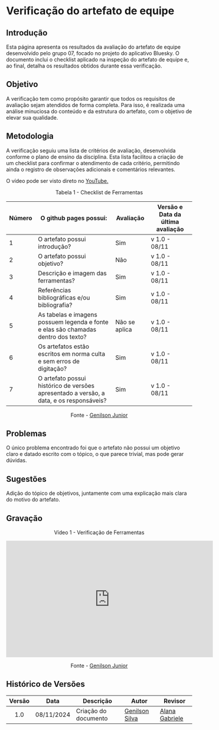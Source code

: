 # Verificação do artefato de equipe

## Introdução
Esta página apresenta os resultados da avaliação do artefato de equipe desenvolvido pelo grupo 07, focado no projeto do aplicativo Bluesky. O documento inclui o checklist aplicado na inspeção do artefato de equipe e, ao final, detalha os resultados obtidos durante essa verificação.

## Objetivo
A verificação tem como propósito garantir que todos os requisitos de avaliação sejam atendidos de forma completa. Para isso, é realizada uma análise minuciosa do conteúdo e da estrutura do artefato, com o objetivo de elevar sua qualidade.

## Metodologia
A verificação seguiu uma lista de critérios de avaliação, desenvolvida conforme o plano de ensino da disciplina. Esta lista facilitou a criação de um checklist para confirmar o atendimento de cada critério, permitindo ainda o registro de observações adicionais e comentários relevantes.

<p >O vídeo pode ser visto direto no <a href="https://www.youtube.com/watch?v=1AzZJPX-sTY">YouTube.</a></p>

<div style="text-align: center">
<p>Tabela 1 - Checklist de Ferramentas</p>
</div>

| Número | O github pages possui: | Avaliação | Versão e Data da última avaliação |
|--------|-------------------------|-----------|-----------------------------------|
| 1      | O artefato possui introdução? |   Sim       | v 1.0 - 08/11                   |
| 2      | O artefato possui objetivo? |       Não     | v 1.0 - 08/11                   |
| 3      | Descrição e imagem das ferramentas? | Sim  | v 1.0 - 08/11                   |
| 4      | Referências bibliográficas e/ou bibliografia? | Sim| v 1.0 - 08/11                   |
| 5      | As tabelas e imagens possuem legenda e fonte e elas são chamadas dentro dos texto? |Não se aplica | v 1.0 - 08/11 |
| 6      | Os artefatos estão escritos em norma culta e sem erros de digitação? | Sim| v 1.0 - 08/11 |
| 7      | O artefato possui histórico de versões apresentado a versão, a data, e os responsáveis? |Sim | v 1.0 - 08/11 |

<p style="text-align: center;">Fonte - <a href="https://github.com/GenilsonJrs">Genilson Junior</a></p>

## Problemas
O único problema encontrado foi que o artefato não possui um objetivo claro e datado escrito com o tópico, o que parece trivial, mas pode gerar dúvidas.

## Sugestões
Adição do tópico de objetivos, juntamente com uma explicação mais clara do motivo do artefato.

## Gravação

<div style="text-align: center">
<p>Vídeo 1 - Verificação de Ferramentas</p>
</div>

<iframe width="560" height="315" src="https://www.youtube.com/embed/1AzZJPX-sTY?si=tAR8GL02sdYmXvr9" title="YouTube video player" frameborder="0" allow="accelerometer; autoplay; clipboard-write; encrypted-media; gyroscope; picture-in-picture; web-share" referrerpolicy="strict-origin-when-cross-origin" allowfullscreen></iframe>

<p style="text-align: center;">Fonte - <a href="https://github.com/GenilsonJrs">Genilson Junior</a></p>

## Histórico de Versões

| Versão | Data       | Descrição            | Autor                                            | Revisor                                            |
| :----: | ---------- | -------------------- | ------------------------------------------------ | -------------------------------------------------- |
|  1.0   | 08/11/2024 | Criação do documento | [Genilson Silva](https://github.com/GenilsonJrs) | [Alana Gabriele](https://github.com/alanagabriele) |
